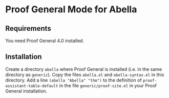 # Proof General Mode for Abella #

## Requirements ##

You need Proof General 4.0 installed.

## Installation ##

Create a directory `abella` where Proof General is installed (i.e. in the same directory as `generic`).
Copy the files `abella.el` and `abella-syntax.el` in this directory.
Add a line `(abella "Abella" "thm")` to the definition of `proof-assistant-table-default` in the file `generic/proof-site.el` in your Proof General installation.

